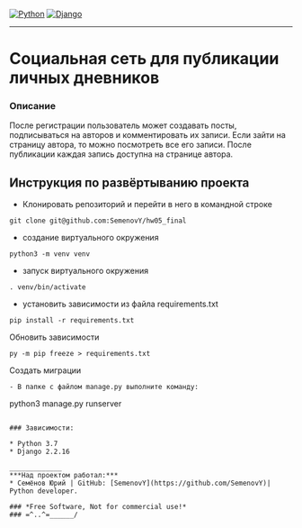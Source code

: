 [![Python](https://img.shields.io/badge/-Python-464646?style=flat&logo=Python&logoColor=ffffff&color=043A6B)](https://www.python.org/)
[![Django](https://img.shields.io/badge/-Django-464646?style=flat&logo=Django&logoColor=ffffff&color=043A6B)](https://www.Django.org/)

________
# Социальная сеть для публикации личных дневников

### Описание
После регистрации пользователь может создавать посты, подписываться на авторов
и комментировать их записи.
Если зайти на страницу автора, то можно посмотреть все его записи.
После публикации каждая запись доступна на странице автора.

## Инструкция по развёртыванию проекта

* Клонировать репозиторий и перейти в него в командной строке
```
git clone git@github.com:SemenovY/hw05_final
```
* создание виртуального окружения 
```
python3 -m venv venv
```
* запуск виртуального окружения 
```
. venv/bin/activate
```
* установить зависимости из файла requirements.txt 
```
pip install -r requirements.txt
```
Обновить зависимости
```
py -m pip freeze > requirements.txt
```
Создать миграции
```
- В папке с файлом manage.py выполните команду:
```
python3 manage.py runserver
```

### Зависимости:

* Python 3.7
* Django 2.2.16

_____________
***Над проектом работал:***
* Семёнов Юрий | GitHub: [SemenovY](https://github.com/SemenovY)| Python developer.

### *Free Software, Not for commercial use!*
### =^..^=______/
